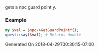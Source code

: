 gets a npc guard point y.
### Example

```perl
my $val = $npc->GetGuardPointY();
quest::say($val); # Returns double
```


Generated On 2018-04-29T00:30:15-07:00